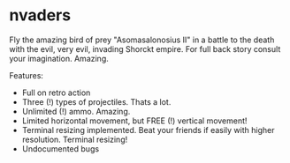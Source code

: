# nvaders
Fly the amazing bird of prey "Asomasalonosius II" in a battle to the death with the evil, very evil, invading Shorckt empire. For full back story consult your imagination. Amazing.

Features:

- Full on retro action
- Three (!) types of projectiles. Thats a lot.
- Unlimited (!) ammo. Amazing.
- Limited horizontal movement, but FREE (!) vertical movement!
- Terminal resizing implemented. Beat your friends if easily with higher resolution. Terminal resizing!
- Undocumented bugs
